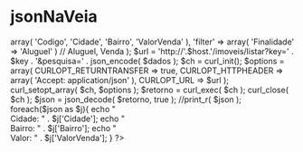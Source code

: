 # jsonNaVeia
<?php

    header( 'Content-type: application/json; charset="UTF-8"');

    $key = '669e2b9d25620aec5d5d289b47ded36b';
    $host = 'capitala-rest.vistahost.com.br'; // sandbox-rest.vistahost.com.br
    
    $dados = array(
                'fields' => array( 'Codigo', 'Cidade', 'Bairro', 'ValorVenda' ),
                'filter' => array( 'Finalidade' => 'Aluguel' ) // Aluguel, Venda
            );
    
    $url =  'http://'.$host.'/imoveis/listar?key=' . $key . '&pesquisa=' . json_encode( $dados );

    
    $ch = curl_init();
    
    $options = array(
                CURLOPT_RETURNTRANSFER => true,
                CURLOPT_HTTPHEADER => array( 'Accept: application/json' ),
                CURLOPT_URL => $url
            );
    
    curl_setopt_array( $ch, $options );
    
    $retorno = curl_exec( $ch );
    
    curl_close( $ch );
    
    $json = json_decode( $retorno, true );
    //print_r( $json );


    foreach($json as $j){
        echo "<br/>Cidade: " . $j['Cidade'];
        echo "<br/>Bairro: " . $j['Bairro'];
        echo "<br/>Valor: " . $j['ValorVenda'];
    }
    
?>
    
